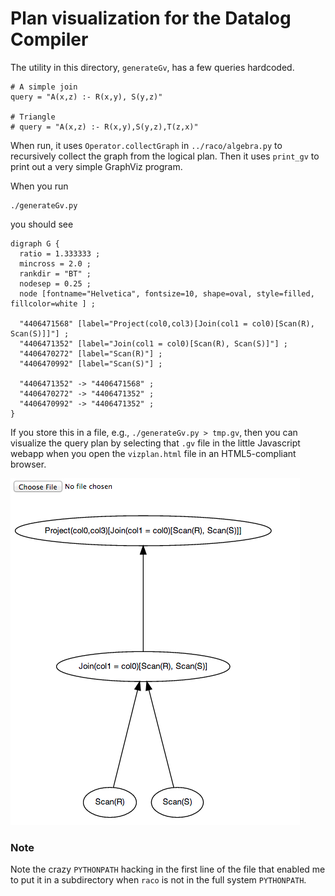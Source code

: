 Plan visualization for the Datalog Compiler
===========================================

The utility in this directory, `generateGv`, has a few queries hardcoded.

    # A simple join
    query = "A(x,z) :- R(x,y), S(y,z)"
    
    # Triangle
    # query = "A(x,z) :- R(x,y),S(y,z),T(z,x)"

When run, it uses `Operator.collectGraph` in `../raco/algebra.py` to
recursively collect the graph from the logical plan. Then it uses `print_gv` to print out a very simple GraphViz program.

When you run

    ./generateGv.py

you should see

    digraph G {
      ratio = 1.333333 ;
      mincross = 2.0 ;
      rankdir = "BT" ;
      nodesep = 0.25 ;
      node [fontname="Helvetica", fontsize=10, shape=oval, style=filled, fillcolor=white ] ;
    
      "4406471568" [label="Project(col0,col3)[Join(col1 = col0)[Scan(R), Scan(S)]]"] ;
      "4406471352" [label="Join(col1 = col0)[Scan(R), Scan(S)]"] ;
      "4406470272" [label="Scan(R)"] ;
      "4406470992" [label="Scan(S)"] ;
    
      "4406471352" -> "4406471568" ;
      "4406470272" -> "4406471352" ;
      "4406470992" -> "4406471352" ;
    }

If you store this in a file, e.g., `./generateGv.py > tmp.gv`, then you can
visualize the query plan by selecting that `.gv` file in the little Javascript
webapp when you open the `vizplan.html` file in an HTML5-compliant browser.

![The plan for a simple join](example_plan.png)

### Note

Note the crazy `PYTHONPATH` hacking in the first line of the file that enabled me to put it in a subdirectory when `raco` is not in the full system `PYTHONPATH`.